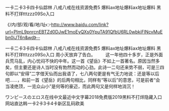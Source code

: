 一卡二卡3卡四卡仙踪林
八戒八戒在线资源免费5
爆料ax地址爆料ax地址爆料
黑料不打烊tttzzz09So入口


《/内/部/观/看/地/址👉http://www.baidu.com/link?url=PImL9pnrcnEBTZd0DJwE1moEyQXs0YpuTA91QfbU6RL0wbkiFlNcvMuEbn0iJT6n&wd》--

一卡二卡3卡四卡仙踪林
八戒八戒在线资源免费5
爆料ax地址爆料ax地址爆料
黑料不打烊tttzzz09So入口
周小天放弃了告白。
　　这一年他四十多岁，正是外面兵荒马乱，内心忧闷不快的中年。这一首《望岳》不如上一首著名。原因当然多矣，但主要还是诗人当时没有勃然而动的心劲。此诗一二句还来势不弱，可是三四句即以“安得”二字借天仙而出我语了，七八两句更是有气无力地说：还是等以后吧……，和前一首《望岳》的后两句相比，同样有“等以后”的意思，可是前者“会当凌绝顶，一览众山小”是何等的豪迈，而此两句又是何样地消沉！





ワンピースのエロス在线中文最近中文字幕2018免费版2019黑料不打烊隐藏入口网站直达韩一卡2卡3卡4卡新区乱码欧美
